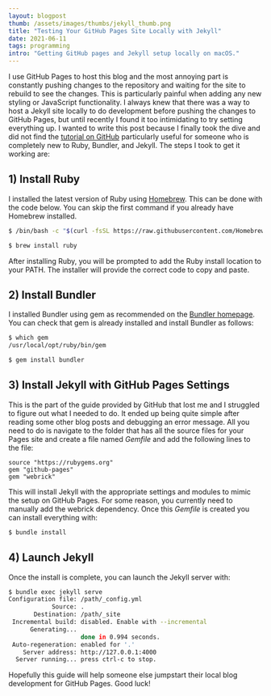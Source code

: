 ```yaml
---
layout: blogpost
thumb: /assets/images/thumbs/jekyll_thumb.png
title: "Testing Your GitHub Pages Site Locally with Jekyll"
date: 2021-06-11
tags: programming
intro: "Getting GitHub pages and Jekyll setup locally on macOS."
---
```


I use GitHub Pages to host this blog and the most annoying part is constantly pushing changes to the repository and waiting for the site to rebuild to see the changes. This is particularly painful when adding any new styling or JavaScript functionality. I always knew that there was a way to host a Jekyll site locally to do development before pushing the changes to GitHub Pages, but until recently I found it too intimidating to try setting everything up. I wanted to write this post because I finally took the dive and did not find the <a href="https://docs.github.com/en/pages/setting-up-a-github-pages-site-with-jekyll/testing-your-github-pages-site-locally-with-jekyll" target="_blank">tutorial on GitHub</a> particularly useful for someone who is completely new to Ruby, Bundler, and Jekyll. The steps I took to get it working are:

## 1) Install Ruby

I installed the latest version of Ruby using <a href="https://brew.sh" target="_blank">Homebrew</a>. This can be done with the code below. You can skip the first command if you already have Homebrew installed.

```bash
$ /bin/bash -c "$(curl -fsSL https://raw.githubusercontent.com/Homebrew/install/HEAD/install.sh)"

$ brew install ruby
```

After installing Ruby, you will be prompted to add the Ruby install location to your PATH. The installer will provide the correct code to copy and paste.

## 2) Install Bundler

I installed Bundler using gem as recommended on the <a href="https://bundler.io" target="_blank">Bundler homepage</a>. You can check that gem is already installed and install Bundler as follows:
```bash
$ which gem
/usr/local/opt/ruby/bin/gem

$ gem install bundler
```

## 3) Install Jekyll with GitHub Pages Settings

This is the part of the guide provided by GitHub that lost me and I struggled to figure out what I needed to do. It ended up being quite simple after reading some other blog posts and debugging an error message. All you need to do is navigate to the folder that has all the source files for your Pages site and create a file named *Gemfile* and add the following lines to the file:
```
source "https://rubygems.org"
gem "github-pages"
gem "webrick"
```
This will install Jekyll with the appropriate settings and modules to mimic the setup on GitHub Pages. For some reason, you currently need to manually add the webrick dependency. Once this *Gemfile* is created you can install everything with:
```bash
$ bundle install
```

## 4) Launch Jekyll
Once the install is complete, you can launch the Jekyll server with:
```bash
$ bundle exec jekyll serve
Configuration file: /path/_config.yml
            Source: .
       Destination: /path/_site
 Incremental build: disabled. Enable with --incremental
      Generating... 
                    done in 0.994 seconds.
 Auto-regeneration: enabled for '.'
    Server address: http://127.0.0.1:4000
  Server running... press ctrl-c to stop.
```

Hopefully this guide will help someone else jumpstart their local blog development for GitHub Pages. Good luck!
